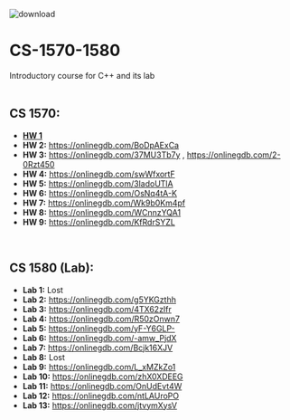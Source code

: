 ![download](https://user-images.githubusercontent.com/91383782/211229370-4f4e499f-63ab-41da-a874-a835be17e73b.jpg)
# CS-1570-1580
Introductory course for C++ and its lab
<br/><br/>

## CS 1570:
- __[HW 1](https://onlinegdb.com/R38R3jgo0)__
- __HW 2:__ https://onlinegdb.com/BoDpAExCa
- __HW 3:__ https://onlinegdb.com/37MU3Tb7y , https://onlinegdb.com/2-0Rzt450
- __HW 4:__ https://onlinegdb.com/swWfxortF
- __HW 5:__ https://onlinegdb.com/3ladoUTlA
- __HW 6:__ https://onlinegdb.com/OsNq4tA-K
- __HW 7:__ https://onlinegdb.com/Wk9b0Km4pf
- __HW 8:__ https://onlinegdb.com/WCnnzYQA1
- __HW 9:__ https://onlinegdb.com/KfRdrSYZL
<br/>

## CS 1580 (Lab):
- __Lab 1:__ Lost
- __Lab 2:__ https://onlinegdb.com/g5YKGzthh
- __Lab 3:__ https://onlinegdb.com/4TX62zIfr
- __Lab 4:__ https://onlinegdb.com/R50zOnwn7
- __Lab 5:__ https://onlinegdb.com/yF-Y6GLP-
- __Lab 6:__ https://onlinegdb.com/-amw_PjdX
- __Lab 7:__ https://onlinegdb.com/Bcjk16XJV
- __Lab 8:__ Lost
- __Lab 9:__ https://onlinegdb.com/L_xMZkZo1
- __Lab 10:__ https://onlinegdb.com/zhX0XDEEG
- __Lab 11:__ https://onlinegdb.com/OnUdEvt4W
- __Lab 12:__ https://onlinegdb.com/ntLAUroPO
- __Lab 13:__ https://onlinegdb.com/jtvymXysV
